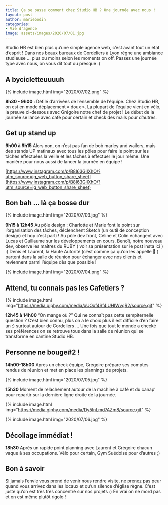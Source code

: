 ```yaml
---
title: Ça se passe comment chez Studio HB ? Une journée avec nous !
layout: post
author: mariebodin
categories:
- Vie d'agence
image: assets/images/2020/07/01.jpg
---
```


Studio HB est bien plus qu’une simple agence web, c’est avant tout un état d’esprit ! Dans nos beaux bureaux de Cordeliers à Lyon règne une ambiance studieuse … plus ou moins selon les moments on off. Passez une journée type avec nous, on vous dit tout ou presque :)

## A bycicletteuuuuh

{% include image.html img="2020/07/02.png" %}

**8h30 - 9h00** : Défilé d’arrivées de l’ensemble de l’équipe. Chez Studio HB, on est en mode déplacement « doux ». La plupart de l’équipe vient en vélo, la preuve ci-dessous avec Grégoire notre chef de projet ! Le début de la journée se lance avec café pour certain et check des mails pour d’autres.

## Get up stand up

**9h00 à 9h15** Alors non, on n’est pas fan de bob marley and wailers, mais des stands UP matinaux avec tous les pôles pour faire le point sur les tâches effectuées la veille et les tâches à effectuer le jour même. Une manière pour nous aussi de lancer la journée en équipe !

[https://www.instagram.com/p/B8I63GiIXhO/?utm_source=ig_web_button_share_sheet](https://www.instagram.com/p/B8I63GiIXhO/?utm_source=ig_web_button_share_sheet)

## Bon bah … là ça bosse dur

{% include image.html img="2020/07/03.jpg" %}

**9h15 à 12h45**  Au pôle design :  Charlotte et Marie font le point sur l’organisation des tâches, déclenchent Sketch (un outil de conception design) et hop c’est parti ! Au pôle dev front, Céline et Colin échangent avec Lucas et Guillaume sur les développements en cours. Benoît, notre nouveau dev, observe les maîtres du RUBY ( voir sa présentation sur le post insta ici ) :) Denis et Laurent, la Haute Autorité (c’est comme ça qu’on les appelle 🙂 ) partent dans la salle de réunion pour échanger avec nos clients et reviennent parmi l’équipe dès que possible !

{% include image.html img="2020/07/04.png" %}

## Attend, tu connais pas les Cafetiers ?

{% include image.html img="https://media.giphy.com/media/xUOxf4Sf4iUHIWvgR2/source.gif" %}

**12h45 à 14h00**
“On mange où ?”  Qui ne connaît pas cette sempiternelle question ? C’est bien connu, plus on a le choix plus il est difficile d’en faire un :)  surtout autour de Cordeliers … Une fois que tout le monde a checké ses préférences on se retrouve tous dans la salle de réunion qui se transforme en cantine Studio HB.

## Personne ne bouge#2 !

**14h00-18h00**  Après un check équipe, Grégoire prépare ses comptes rendus de réunion et met en place les plannings de projets.

{% include image.html img="2020/07/05.jpg" %}

**15h30** Moment de relâchement autour de la machine à café et du canap’ pour repartir sur la dernière ligne droite de la journée.

{% include image.html img="https://media.giphy.com/media/Dy5InLmd7AZm8/source.gif" %}

{% include image.html img="2020/07/06.jpg" %}

## Décollage immédiat !

**18h30** Après un rapide point planning avec Laurent et Grégoire chacun vaque à ses occupations. Vélo pour certain, Gym Suédoise pour d’autres ;)

## Bon à savoir

Si jamais l’envie vous prend de venir nous rendre visite, ne prenez pas peur quand vous arrivez dans les locaux et qu’un silence d’église règne. C’est juste qu’on est très très concentré sur nos projets :) En vrai on ne mord pas et on est même plutôt rigolo !
